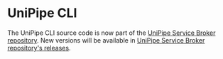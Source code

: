 # UniPipe CLI

The UniPipe CLI source code is now part of the [UniPipe Service Broker repository](https://github.com/meshcloud/unipipe-service-broker). New versions will be available in [UniPipe Service Broker repository's releases](https://github.com/meshcloud/unipipe-service-broker/releases).
